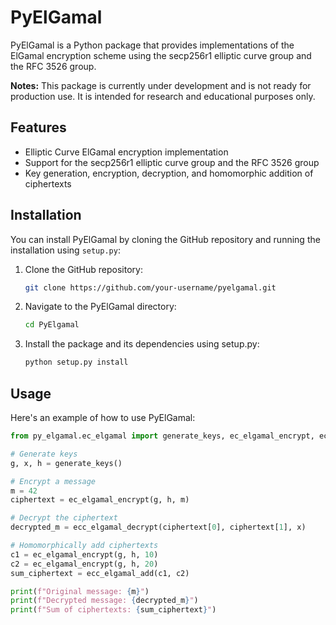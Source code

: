 # PyElGamal

PyElGamal is a Python package that provides implementations of the ElGamal encryption scheme using the secp256r1 elliptic curve group and the RFC 3526 group.

**Notes:** This package is currently under development and is not ready for production use. It is intended for research and educational purposes only.


## Features

- Elliptic Curve ElGamal encryption implementation
- Support for the secp256r1 elliptic curve group and the RFC 3526 group
- Key generation, encryption, decryption, and homomorphic addition of ciphertexts

## Installation

You can install PyElGamal by cloning the GitHub repository and running the installation using `setup.py`:

1. Clone the GitHub repository:
   ```bash
   git clone https://github.com/your-username/pyelgamal.git
    ```
2. Navigate to the PyElGamal directory:
    ```bash
    cd PyElgamal
    ```
3. Install the package and its dependencies using setup.py:

    ```bash
    python setup.py install
    ```

## Usage

Here's an example of how to use PyElGamal:
```python
from py_elgamal.ec_elgamal import generate_keys, ec_elgamal_encrypt, ecc_elgamal_decrypt, ecc_elgamal_add

# Generate keys
g, x, h = generate_keys()

# Encrypt a message
m = 42
ciphertext = ec_elgamal_encrypt(g, h, m)

# Decrypt the ciphertext
decrypted_m = ecc_elgamal_decrypt(ciphertext[0], ciphertext[1], x)

# Homomorphically add ciphertexts
c1 = ec_elgamal_encrypt(g, h, 10)
c2 = ec_elgamal_encrypt(g, h, 20)
sum_ciphertext = ecc_elgamal_add(c1, c2)

print(f"Original message: {m}")
print(f"Decrypted message: {decrypted_m}")
print(f"Sum of ciphertexts: {sum_ciphertext}")
```